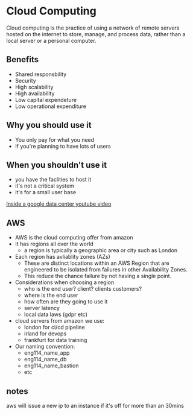 # Cloud Computing
Cloud computing is the practice of using a network of remote servers hosted on the internet to store, manage, and process data, rather than a local server or a personal computer.

## Benefits
- Shared responsbility
- Security
- High scalability
- High availability 
- Low capital expendeture
- Low operational expenditure

## Why you should use it
- You only pay for what you need
- If you're planning to have lots of users

## When you shouldn't use it
- you have the faclities to host it
- it's not a critical system
- it's for a small user base

[Inside a google data center youtube video](https://www.youtube.com/watch?v=XZmGGAbHqa0)


## AWS
- AWS is the cloud computing offer from amazon
- It has regions all over the world
    - a region is typically a geographic area or city such as London
- Each region has avliablity zones (AZs)
    - These are distinct locations within an AWS Region that are engineered to be isolated from failures in other Availability Zones.
    - This reduce the chance failure by not having a single point.
- Considerations when choosing a region
    - who is the end user? client? clients customers?
    - where is the end user
    - how often are they going to use it
    - server latency
    - local data laws (gdpr etc)
- cloud servers from amazon we use:
    - london for ci/cd pipeline
    - irland for devops
    - frankfurt for data training
- Our naming convention:
    - eng114_name_app
    - eng114_name_db
    - eng114_name_bastion
    - etc


## notes
aws will issue a new ip to an instance if it's off for more than an 30mins
